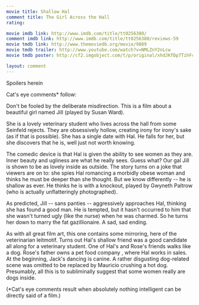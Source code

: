 ```yaml
---
movie title: Shallow Hal
comment title: The Girl Across the Hall
rating: 

movie imdb link: http://www.imdb.com/title/tt0256380/
comment imdb link: http://www.imdb.com/title/tt0256380/reviews-59
movie tmdb link: http://www.themoviedb.org/movie/9889
movie tmdb trailer: http://www.youtube.com/watch?v=NMLZnY2nLcw
movie tmdb poster: http://cf2.imgobject.com/t/p/original/xhdJKfDp7TihFcO5CF6BFY1xImE.jpg

layout: comment
---
```


Spoilers herein

Cat's eye comments* follow:

Don't be fooled by the deliberate misdirection. This is a film about a beautiful girl named Jill (played by Susan Ward).

She is a lovely veterinary student who lives across the hall from some Seinfeld rejects. They are obsessively hollow, creating irony for irony's sake (as if that is possible). She has a single date with Hal. He falls for her, but she discovers that he is, well just not worth knowing.

The comedic device is that Hal is given the ability to see women as they are. Inner beauty and ugliness are what he really sees. Guess what? Our gal Jill is shown to be as lovely inside as outside. The story turns on a joke that viewers are on to: she spies Hal romancing a morbidly obese woman and thinks he must be deeper than she thought. But we know differently -- he is shallow as ever. He thinks he is with a knockout, played by Gwyneth Paltrow (who is actually unflatteringly photographed).

As predicted, Jill -- sans panties -- aggressively approaches Hal, thinking she has found a good man. He is tempted, but it hasn't occurred to him that she wasn't turned ugly (like the nurse) when he was charmed. So he turns her down to marry the fat gazillionaire. A sad, sad ending.

As with all great film art, this one contains some mirroring, here of the veterinarian leitmotif. Turns out Hal's shallow friend was a good candidate all along for a veterinary student. One of Hal's and Rose's friends walks like a dog. Rose's father owns a pet food company , where Hal works in sales. At the beginning, Jack's dancing is canine. A rather disgusting dog-related scene was omitted to be replaced by Mauricio crushing a hot dog. Presumably, all this is to subliminally suggest that some women really are dogs inside.

(*Cat's eye comments result when absolutely nothing intelligent can be directly said of a film.)